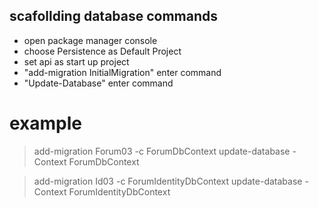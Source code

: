 ## scafollding database commands

- open package manager console
- choose Persistence as Default Project
- set api as start up project
- "add-migration InitialMigration" enter command
- "Update-Database" enter command


# example
> add-migration Forum03 -c ForumDbContext
> update-database -Context ForumDbContext

> add-migration Id03 -c ForumIdentityDbContext
> update-database -Context ForumIdentityDbContext